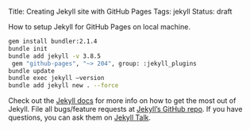Title: Creating Jekyll site with GitHub Pages
Tags: jekyll
Status: draft

How to setup Jekyll for GitHub Pages on local machine.

```bash
gem install bundler:2.1.4
bundle init
bundle add jekyll -v 3.8.5
 gem "github-pages", "~> 204", group: :jekyll_plugins
bundle update
bundle exec jekyll –version
bundle add jekyll new . --force
```

Check out the [Jekyll docs][jekyll-docs] for more info on how to get the most out of Jekyll. File all bugs/feature requests at [Jekyll’s GitHub repo][jekyll-gh]. If you have questions, you can ask them on [Jekyll Talk][jekyll-talk].

[jekyll-docs]: https://jekyllrb.com/docs/home
[jekyll-gh]:   https://github.com/jekyll/jekyll
[jekyll-talk]: https://talk.jekyllrb.com/
